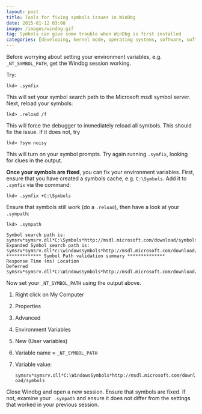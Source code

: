 ```yaml
---
layout: post
title: Tools for fixing symbols issues in WinDbg
date: 2015-01-12 03:08
image: /images/windbg.gif
tag: Symbols can give some trouble when WinDbg is first installed
categories: [developing, kernel mode, operating systems, software, software engineering, windows internals]
---
```

Before worrying about setting your environment variables, e.g. `_NT_SYMBOL_PATH`, get the Windbg session working.

Try:

	lkd> .symfix

This will set your symbol search path to the Microsoft msdl symbol server. Next, reload your symbols:

	lkd> .reload /f

This will force the debugger to immediately reload all symbols. This should fix the issue. If it does not, try

	lkd> !sym noisy

This will turn on your symbol prompts. Try again running `.symfix`, looking for clues in the output.

**Once your symbols are fixed**, you can fix your environment variables. First, ensure that you have created a symbols cache, e.g. `C:\Symbols`. Add it to `.symfix` via the command:

	lkd> .symfix +C:\Symbols

Ensure that symbols still work (do a `.reload`), then have a look at your `.sympath`:

	lkd> .sympath

	Symbol search path is: symsrv*symsrv.dll*C:\Symbols*http://msdl.microsoft.com/download/symbols
	Expanded Symbol search path is: symsrv*symsrv.dll*c:\windowssymbols*http://msdl.microsoft.com/download/symbols
	************* Symbol Path validation summary **************
	Response Time (ms) Location
	Deferred symsrv*symsrv.dll*C:\WindowsSymbols*http://msdl.microsoft.com/download/symbols

Now set your `_NT_SYMBOL_PATH` using the output above.

1. Right click on My Computer
2. Properties
3. Advanced
4. Environment Variables
5. New (User variables)
6. Variable name = `_NT_SYMBOL_PATH`
7. Variable value:

	`symsrv*symsrv.dll*C:\WindowsSymbols*http://msdl.microsoft.com/download/symbols`

Close Windbg and open a new session. Ensure that symbols are fixed. If not, examine your  `.sympath` and ensure it does not differ from the settings that worked in your previous session.
